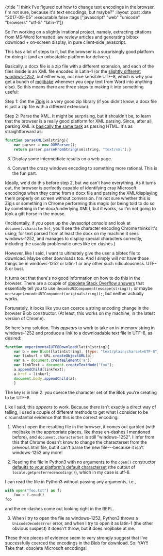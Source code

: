 {:title "I think I've figured out how to change text encodings in the browser. I'm not sure, because it's text encodings, but maybe?"
 :layout :post
 :date "2017-09-05"
 :executable false
 :tags  ["javascript" "web" "unicode" "browsers" "utf-8" "latin-1"]}
 
So I'm working on a slightly irrational project, namely, extracting citations from MS-Word formatted law review articles and generating bibtex download + on-screen display, in pure client-side javascript.  

This has a lot of steps to it, but the browser is a surprisingly good platform for doing it (and an unbeatable platform for delivery).

Basically, a docx file is a zip file with a different extension, and each of the files inside is an XML file encoded in Latin-1 (or the [slightly different windows-1252](https://stackoverflow.com/a/19111140/4386239), but either way, not nice sensible UTF-8, which is why you get a bunch of [mojibake](https://en.wikipedia.org/wiki/Mojibake) whenever you copy text from Word into anything else).  So this means there are three steps to making it into something useful:

Step 1: Get the [Zipjs](https://gildas-lormeau.github.io/zip.js/) is a very good zip library (if you didn't know, a docx file is just a zip file with a different extension).  

Step 2: Parse the XML.  It might be surprising, but it shouldn't be, to learn that the browser is a really good platform for XML parsing. Since, after all, parsing XML is [basically the same task](https://softwareengineering.stackexchange.com/questions/93296/relation-and-differences-between-sgml-xml-html-and-xhtml) as parsing HTML. It's as straightforward as:

```javascript
function parseXML(xmlstring){
    var parser = new DOMParser();
    return parser.parseFromString(xmlstring, "text/xml");}
```

3. Display some intermediate results on a web page. 

4. Convert the crazy windows encoding to something more rational. This is the fun part. 

Ideally, we'd do this before step 2, but we can't have everything. As it turns out, the browser is perfectly capable of identifying cray Microsoft encodings when they come from a docx file and parsing the XML/displaying them properly on screen without conversion. I'm not sure whether this is Zipjs or something in Chrome performing this magic (or being told to do so by something in the docx/underlying XML), but it works, so I'm not going to look a gift horse in the mouse.

(Incidentally, if you open up the Javascript console and look at `document.characterSet`, you'll see the character encoding Chrome thinks it's using; for text parsed from at least the docx on my machine it sees windows-1252, and manages to display special characters correctly, including the usually problematic ones like en-dashes.)

However, like I said, I want to ultimately give the user a bibtex file to download. Maybe other downloads too. And I simply will *not* have those things be in windows-1252 or latin-1 or any other such ridiculousness. UTF-8 or bust. 

It turns out that there's no good information on how to do this in the browser. There are a couple of [obsolete Stack Overflow answers](https://stackoverflow.com/a/5396742/4386239) that essentially tell you to use `decodeURIComponent(escape(string));` or maybe `unescape(encodeURIComponent(originalstring));`, but neither actually works. 

Fortunately, it looks like you can coerce a string encoding change in the browser Blob constructor. (At least, this works on my machine, in the latest version of Chrome). 

So here's my solution. This *appears* to work to take an in-memory string in windows-1252 and produce a link to a downloadable text file in UTF-8, as desired: 

```javascript
function experimentalUTF8Download(latin1string){
    var b = new Blob([latin1string], {type: "text/plain;charset=UTF-8"});
    var linkurl = URL.createObjectURL(b);
    var a = document.createElement('a');
    var linkText = document.createTextNode("foo");
    a.appendChild(linkText);
    a.href = linkurl;
    document.body.appendChild(a);
    }
```

The key is in line 2: you coerce the character set of the Blob you're creating to be UTF-8.

Like I said, this *appears* to work. Because there isn't exactly a direct way of telling, I used a couple of different methods to get what I consider to be circumstantial evidence that this is the correct encoding: 

1.  When I open the resulting file in the browser, it comes out garbled (with mojibake in the appropriate places, like those en-dashes I mentioned before), and `document.characterSet` is still "windows-1252". I infer from this that Chrome doesn't know to change the characterset from the previous html file, but it can't parse the new file---because it isn't windows-1252 any more!

2.  Reading the file in Python3 with no arguments to the `open()` constructor [defaults to your platform's default characterset](https://docs.python.org/3/library/functions.html#open) (the output of `locale.getpreferredencoding()`), which in my case is utf-8. 

I can read the file in Python3 without passing any arguments, i.e., 

```python
with open("foo.txt") as f:
    foo = f.read()
foo
```

and the en-dashes come out looking right in the REPL. 

3. When I try to open the file as windows-1252, Python3 throws a `UnicodeDecodeError` error, and when I try to open it as latin-1 (the other obvious suspect) it doesn't throw, but it does mojibake at me. 

These three pieces of evidence seem to very strongly suggest that I've successfully coerced the encodings in the Blob for download.  So: YAY!! Take that, obsolete Microsoft encodings!
